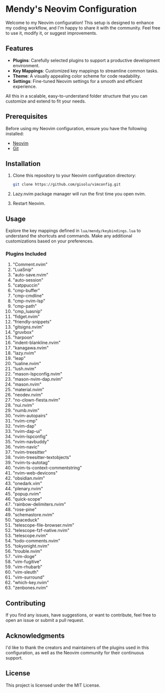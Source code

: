 # Mendy's Neovim Configuration

Welcome to my Neovim configuration! This setup is designed to enhance my coding workflow, and I'm happy to share it with the community. Feel free to use it, modify it, or suggest improvements.

## Features

- **Plugins**: Carefully selected plugins to support a productive development environment.
- **Key Mappings**: Customized key mappings to streamline common tasks.
- **Theme**: A visually appealing color scheme for code readability.
- **Settings**: Fine-tuned Neovim settings for a smooth and efficient experience.

All this in a scalable, easy-to-understand folder structure that you can customize and extend to fit your needs.

## Prerequisites

Before using my Neovim configuration, ensure you have the following installed:

- [Neovim](https://neovim.io/)
- [Git](https://git-scm.com/)

## Installation

1. Clone this repository to your Neovim configuration directory:

   ```bash
   git clone https://github.com/gisolu/vimconfig.git

2. Lazy.nvim package manager will run the first time you open nvim.

3. Restart Neovim.

## Usage
Explore the key mappings defined in `lua/mendy/keybindings.lua` to understand the shortcuts and commands.
Make any additional customizations based on your preferences.

### Plugins Included
1. "Comment.nvim"
2. "LuaSnip"
3. "auto-save.nvim"
4. "auto-session"
5. "catppuccin"
6. "cmp-buffer"
7. "cmp-cmdline"
8. "cmp-nvim-lsp"
9. "cmp-path"
10. "cmp_luasnip"
11. "fidget.nvim"
12. "friendly-snippets"
13. "gitsigns.nvim"
14. "gruvbox"
15. "harpoon"
16. "indent-blankline.nvim"
17. "kanagawa.nvim"
18. "lazy.nvim"
19. "leap"
20. "lualine.nvim"
21. "lush.nvim"
22. "mason-lspconfig.nvim"
23. "mason-nvim-dap.nvim"
24. "mason.nvim"
25. "material.nvim"
26. "neodev.nvim"
27. "no-clown-fiesta.nvim"
28. "nui.nvim"
29. "numb.nvim"
30. "nvim-autopairs"
31. "nvim-cmp"
32. "nvim-dap"
33. "nvim-dap-ui"
34. "nvim-lspconfig"
35. "nvim-navbuddy"
36. "nvim-navic"
37. "nvim-treesitter"
38. "nvim-treesitter-textobjects"
39. "nvim-ts-autotag"
40. "nvim-ts-context-commentstring"
41. "nvim-web-devicons"
42. "obsidian.nvim"
43. "onedark.vim"
44. "plenary.nvim"
45. "popup.nvim"
46. "quick-scope"
47. "rainbow-delimiters.nvim"
48. "rose-pine"
49. "schemastore.nvim"
50. "spaceduck"
51. "telescope-file-browser.nvim"
52. "telescope-fzf-native.nvim"
53. "telescope.nvim"
54. "todo-comments.nvim"
55. "tokyonight.nvim"
56. "trouble.nvim"
57. "vim-doge"
58. "vim-fugitive"
59. "vim-rhubarb"
60. "vim-sleuth"
61. "vim-surround"
62. "which-key.nvim"
63. "zenbones.nvim"

## Contributing
If you find any issues, have suggestions, or want to contribute, feel free to open an issue or submit a pull request.

## Acknowledgments
I'd like to thank the creators and maintainers of the plugins used in this configuration, as well as the Neovim community for their continuous support.

## License
This project is licensed under the MIT License.
